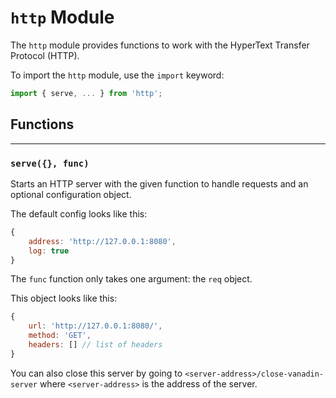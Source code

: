 # `http` Module

The `http` module provides functions to work with the HyperText Transfer Protocol (HTTP).

To import the `http` module, use the `import` keyword:

```js
import { serve, ... } from 'http';
```

## Functions

---

### `serve({}, func)`

Starts an HTTP server with the given function to handle requests and an optional configuration object.

The default config looks like this:
```js
{
    address: 'http://127.0.0.1:8080',
    log: true
}
```

The `func` function only takes one argument: the `req` object.

This object looks like this:
```js
{
    url: 'http://127.0.0.1:8080/',
    method: 'GET',
    headers: [] // list of headers
}
```

You can also close this server by going to `<server-address>/close-vanadin-server` where `<server-address>` is the address of the server.
